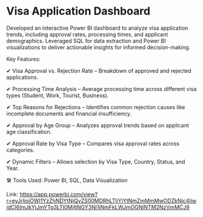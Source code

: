 # Visa Application Dashboard
Developed an interactive Power BI dashboard to analyze visa application trends, including approval rates, processing times, and applicant demographics. Leveraged SQL for data extraction and Power BI visualizations to deliver actionable insights for informed decision-making.

Key Features:

✔ Visa Approval vs. Rejection Rate – Breakdown of approved and rejected applications.

✔ Processing Time Analysis – Average processing time across different visa types (Student, Work, Tourist, Business).

✔ Top Reasons for Rejections – Identifies common rejection causes like incomplete documents and financial insufficiency.

✔ Approval by Age Group – Analyzes approval trends based on applicant age classification.

✔ Approval Rate by Visa Type – Compares visa approval rates across categories.

✔ Dynamic Filters – Allows selection by Visa Type, Country, Status, and Year.

🛠 Tools Used: Power BI, SQL, Data Visualization

Link: https://app.powerbi.com/view?r=eyJrIjoiOWI1YzZhNDYtNjQyZS00MDRhLTljYjYtNmZmMmMwODZkNjc4IiwidCI6ImJkYjJmYTg3LTI0MjItNGY3Ni1iNmFkLWJmOGNlNTM2NzVmMCJ9
